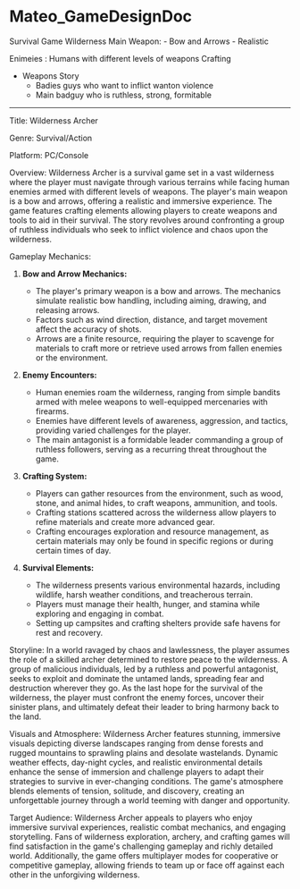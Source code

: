 # Mateo_GameDesignDoc

Survival Game
Wilderness 
Main Weapon:
	- Bow and Arrows
		- Realistic

Enimeies : Humans with different levels of weapons
Crafting 
- Weapons
Story
	- Badies guys who want to inflict wanton violence
	- Main badguy who is ruthless, strong, formitable
- --
Title: Wilderness Archer

Genre: Survival/Action

Platform: PC/Console

Overview:
Wilderness Archer is a survival game set in a vast wilderness where the player must navigate through various terrains while facing human enemies armed with different levels of weapons. The player's main weapon is a bow and arrows, offering a realistic and immersive experience. The game features crafting elements allowing players to create weapons and tools to aid in their survival. The story revolves around confronting a group of ruthless individuals who seek to inflict violence and chaos upon the wilderness.

Gameplay Mechanics:

1. **Bow and Arrow Mechanics:**
   - The player's primary weapon is a bow and arrows. The mechanics simulate realistic bow handling, including aiming, drawing, and releasing arrows.
   - Factors such as wind direction, distance, and target movement affect the accuracy of shots.
   - Arrows are a finite resource, requiring the player to scavenge for materials to craft more or retrieve used arrows from fallen enemies or the environment.

2. **Enemy Encounters:**
   - Human enemies roam the wilderness, ranging from simple bandits armed with melee weapons to well-equipped mercenaries with firearms.
   - Enemies have different levels of awareness, aggression, and tactics, providing varied challenges for the player.
   - The main antagonist is a formidable leader commanding a group of ruthless followers, serving as a recurring threat throughout the game.

3. **Crafting System:**
   - Players can gather resources from the environment, such as wood, stone, and animal hides, to craft weapons, ammunition, and tools.
   - Crafting stations scattered across the wilderness allow players to refine materials and create more advanced gear.
   - Crafting encourages exploration and resource management, as certain materials may only be found in specific regions or during certain times of day.

4. **Survival Elements:**
   - The wilderness presents various environmental hazards, including wildlife, harsh weather conditions, and treacherous terrain.
   - Players must manage their health, hunger, and stamina while exploring and engaging in combat.
   - Setting up campsites and crafting shelters provide safe havens for rest and recovery.

Storyline:
In a world ravaged by chaos and lawlessness, the player assumes the role of a skilled archer determined to restore peace to the wilderness. A group of malicious individuals, led by a ruthless and powerful antagonist, seeks to exploit and dominate the untamed lands, spreading fear and destruction wherever they go. As the last hope for the survival of the wilderness, the player must confront the enemy forces, uncover their sinister plans, and ultimately defeat their leader to bring harmony back to the land.

Visuals and Atmosphere:
Wilderness Archer features stunning, immersive visuals depicting diverse landscapes ranging from dense forests and rugged mountains to sprawling plains and desolate wastelands. Dynamic weather effects, day-night cycles, and realistic environmental details enhance the sense of immersion and challenge players to adapt their strategies to survive in ever-changing conditions. The game's atmosphere blends elements of tension, solitude, and discovery, creating an unforgettable journey through a world teeming with danger and opportunity.

Target Audience:
Wilderness Archer appeals to players who enjoy immersive survival experiences, realistic combat mechanics, and engaging storytelling. Fans of wilderness exploration, archery, and crafting games will find satisfaction in the game's challenging gameplay and richly detailed world. Additionally, the game offers multiplayer modes for cooperative or competitive gameplay, allowing friends to team up or face off against each other in the unforgiving wilderness.
